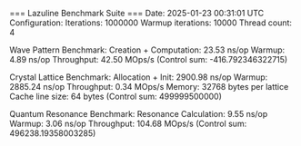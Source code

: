 === Lazuline Benchmark Suite ===
Date: 2025-01-23 00:31:01 UTC
Configuration:
  Iterations: 1000000
  Warmup iterations: 10000
  Thread count: 4


Wave Pattern Benchmark:
  Creation + Computation: 23.53 ns/op
  Warmup: 4.89 ns/op
  Throughput: 42.50 MOps/s
  (Control sum: -416.792346322715)

Crystal Lattice Benchmark:
  Allocation + Init: 2900.98 ns/op
  Warmup: 2885.24 ns/op
  Throughput: 0.34 MOps/s
  Memory: 32768 bytes per lattice
  Cache line size: 64 bytes
  (Control sum: 499999500000)

Quantum Resonance Benchmark:
  Resonance Calculation: 9.55 ns/op
  Warmup: 3.06 ns/op
  Throughput: 104.68 MOps/s
  (Control sum: 496238.19358003285)
